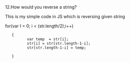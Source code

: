 12.How would you reverse a string? 

This is my simple code in JS which is reversing given string

for(var I = 0; i < (str.length/2);i++)

       {
              var temp  = str[i];
              str[i] = str[str.length-1-i];
              str[str.length-1-i] = temp;

       }

